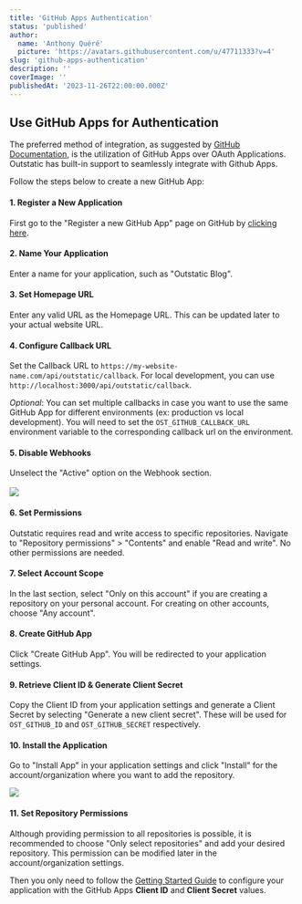 ```yaml
---
title: 'GitHub Apps Authentication'
status: 'published'
author:
  name: 'Anthony Quéré'
  picture: 'https://avatars.githubusercontent.com/u/47711333?v=4'
slug: 'github-apps-authentication'
description: ''
coverImage: ''
publishedAt: '2023-11-26T22:00:00.000Z'
---
```


## Use GitHub Apps for Authentication

The preferred method of integration, as suggested by [GitHub Documentation](https://docs.github.com/en/apps/oauth-apps/building-oauth-apps/differences-between-github-apps-and-oauth-apps), is the utilization of GitHub Apps over OAuth Applications. Outstatic has built-in support to seamlessly integrate with Github Apps.

Follow the steps below to create a new GitHub App:

#### 1\. Register a New Application

First go to the "Register a new GitHub App" page on GitHub by [clicking here](https://github.com/settings/apps/new).

#### 2\. Name Your Application

Enter a name for your application, such as "Outstatic Blog".

#### 3\. Set Homepage URL

Enter any valid URL as the Homepage URL. This can be updated later to your actual website URL.

#### 4\. Configure Callback URL

Set the Callback URL to `https://my-website-name.com/api/outstatic/callback`. For local development, you can use `http://localhost:3000/api/outstatic/callback`.

*Optional*: You can set multiple callbacks in case you want to use the same GitHub App for different environments (ex: production vs local development). You will need to set the `OST_GITHUB_CALLBACK_URL` environment variable to the corresponding callback url on the environment.

#### 5\. Disable Webhooks

Unselect the "Active" option on the Webhook section.\
\
![](/images/image-MzNT.png)

#### 6\. Set Permissions

Outstatic requires read and write access to specific repositories. Navigate to "Repository permissions" &gt; "Contents" and enable "Read and write". No other permissions are needed.

#### 7\. Select Account Scope

In the last section, select "Only on this account" if you are creating a repository on your personal account. For creating on other accounts, choose "Any account".

#### 8\. Create GitHub App

Click "Create GitHub App". You will be redirected to your application settings.

#### 9\. Retrieve Client ID & Generate Client Secret

Copy the Client ID from your application settings and generate a Client Secret by selecting "Generate a new client secret". These will be used for `OST_GITHUB_ID` and `OST_GITHUB_SECRET` respectively.

#### 10\. Install the Application

Go to "Install App" in your application settings and click "Install" for the account/organization where you want to add the repository.

![](/images/cleanshot-2023-11-26-at-22.36.06-2x-E2OT.png)

#### 11\. Set Repository Permissions

Although providing permission to all repositories is possible, it is recommended to choose "Only select repositories" and add your desired repository. This permission can be modified later in the account/organization settings.

Then you only need to follow the [Getting Started Guide](/docs/getting-started) to configure your application with the GitHub Apps **Client ID** and **Client Secret** values.